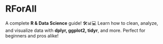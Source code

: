 # RForAll
A complete **R &amp; Data Science** guide! 🛠️📊💻 Learn how to clean, analyze, and visualize data with **dplyr, ggplot2, tidyr**, and more. Perfect for beginners and pros alike!  

